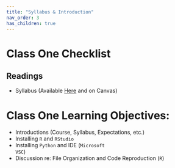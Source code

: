 ```yaml
---
title: "Syllabus & Introduction"
nav_order: 3
has_children: true
---
```



# Class One Checklist 

## Readings

- Syllabus (Available [Here](https://jaketruscott.github.io/CSS_POS_UF/syllabus/syllabus.html) and on Canvas)

# Class One Learning Objectives: 

- Introductions (Course, Syllabus, Expectations, etc.)
- Installing <code>R</code> and <code>RStudio</code>
- Installing  <code>Python</code> and IDE (<code>Microsoft VSC</code>)
- Discussion re: File Organization and Code Reproduction (<code>R</code>)